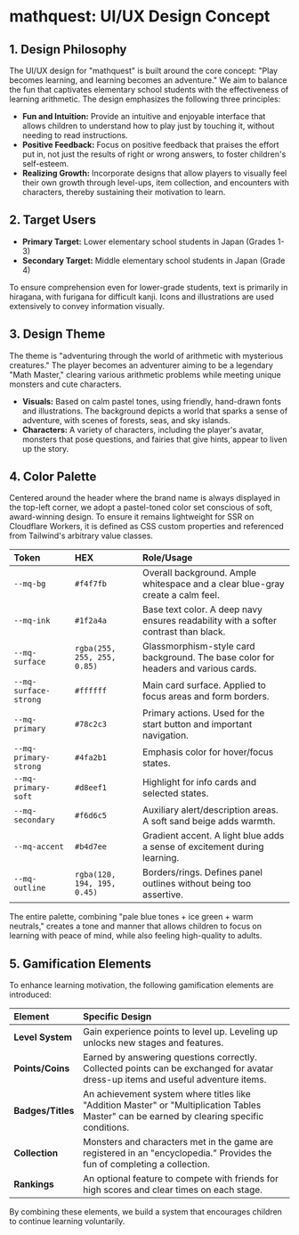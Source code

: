 # mathquest: UI/UX Design Concept

## 1. Design Philosophy

The UI/UX design for "mathquest" is built around the core concept: "Play becomes learning, and learning becomes an adventure." We aim to balance the fun that captivates elementary school students with the effectiveness of learning arithmetic. The design emphasizes the following three principles:

- **Fun and Intuition:** Provide an intuitive and enjoyable interface that allows children to understand how to play just by touching it, without needing to read instructions.
- **Positive Feedback:** Focus on positive feedback that praises the effort put in, not just the results of right or wrong answers, to foster children's self-esteem.
- **Realizing Growth:** Incorporate designs that allow players to visually feel their own growth through level-ups, item collection, and encounters with characters, thereby sustaining their motivation to learn.

## 2. Target Users

- **Primary Target:** Lower elementary school students in Japan (Grades 1-3)
- **Secondary Target:** Middle elementary school students in Japan (Grade 4)

To ensure comprehension even for lower-grade students, text is primarily in hiragana, with furigana for difficult kanji. Icons and illustrations are used extensively to convey information visually.

## 3. Design Theme

The theme is "adventuring through the world of arithmetic with mysterious creatures." The player becomes an adventurer aiming to be a legendary "Math Master," clearing various arithmetic problems while meeting unique monsters and cute characters.

- **Visuals:** Based on calm pastel tones, using friendly, hand-drawn fonts and illustrations. The background depicts a world that sparks a sense of adventure, with scenes of forests, seas, and sky islands.
- **Characters:** A variety of characters, including the player's avatar, monsters that pose questions, and fairies that give hints, appear to liven up the story.

## 4. Color Palette

Centered around the header where the brand name is always displayed in the top-left corner, we adopt a pastel-toned color set conscious of soft, award-winning design. To ensure it remains lightweight for SSR on Cloudflare Workers, it is defined as CSS custom properties and referenced from Tailwind's arbitrary value classes.

| Token                 | HEX                         | Role/Usage                                                                          |
| :-------------------- | :-------------------------- | :---------------------------------------------------------------------------------- |
| `--mq-bg`             | `#f4f7fb`                   | Overall background. Ample whitespace and a clear blue-gray create a calm feel.      |
| `--mq-ink`            | `#1f2a4a`                   | Base text color. A deep navy ensures readability with a softer contrast than black. |
| `--mq-surface`        | `rgba(255, 255, 255, 0.85)` | Glassmorphism-style card background. The base color for headers and various cards.  |
| `--mq-surface-strong` | `#ffffff`                   | Main card surface. Applied to focus areas and form borders.                         |
| `--mq-primary`        | `#78c2c3`                   | Primary actions. Used for the start button and important navigation.                |
| `--mq-primary-strong` | `#4fa2b1`                   | Emphasis color for hover/focus states.                                              |
| `--mq-primary-soft`   | `#d8eef1`                   | Highlight for info cards and selected states.                                       |
| `--mq-secondary`      | `#f6d6c5`                   | Auxiliary alert/description areas. A soft sand beige adds warmth.                   |
| `--mq-accent`         | `#b4d7ee`                   | Gradient accent. A light blue adds a sense of excitement during learning.           |
| `--mq-outline`        | `rgba(120, 194, 195, 0.45)` | Borders/rings. Defines panel outlines without being too assertive.                  |

The entire palette, combining "pale blue tones + ice green + warm neutrals," creates a tone and manner that allows children to focus on learning with peace of mind, while also feeling high-quality to adults.

## 5. Gamification Elements

To enhance learning motivation, the following gamification elements are introduced:

| Element           | Specific Design                                                                                                                            |
| :---------------- | :----------------------------------------------------------------------------------------------------------------------------------------- |
| **Level System**  | Gain experience points to level up. Leveling up unlocks new stages and features.                                                           |
| **Points/Coins**  | Earned by answering questions correctly. Collected points can be exchanged for avatar dress-up items and useful adventure items.           |
| **Badges/Titles** | An achievement system where titles like "Addition Master" or "Multiplication Tables Master" can be earned by clearing specific conditions. |
| **Collection**    | Monsters and characters met in the game are registered in an "encyclopedia." Provides the fun of completing a collection.                  |
| **Rankings**      | An optional feature to compete with friends for high scores and clear times on each stage.                                                 |

By combining these elements, we build a system that encourages children to continue learning voluntarily.
